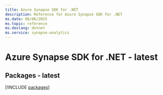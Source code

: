 ```yaml
---
title: Azure Synapse SDK for .NET
description: Reference for Azure Synapse SDK for .NET
ms.date: 08/06/2025
ms.topic: reference
ms.devlang: dotnet
ms.service: synapse-analytics
---
```

# Azure Synapse SDK for .NET - latest
## Packages - latest
[!INCLUDE [packages](synapse-index.md)]